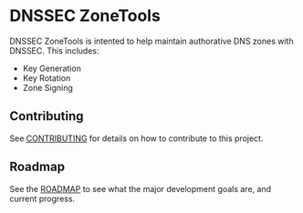 # DNSSEC ZoneTools
DNSSEC ZoneTools is intented to help maintain authorative DNS zones with DNSSEC.
This includes:
* Key Generation
* Key Rotation
* Zone Signing

## Contributing
See [CONTRIBUTING](CONTRIBUTING.md) for details on how to contribute to this project.

## Roadmap
See the [ROADMAP](ROADMAP.md) to see what the major development goals are,
and current progress.

